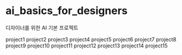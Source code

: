 # ai_basics_for_designers
디자이너를 위한 AI 기본 프로젝트

project1
project2
project3
project4
project5
project6
project7
project8
project9
project10
project11
project12
project13
project14
project15